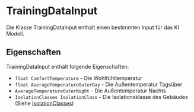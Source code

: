 # TrainingDataInput

Die Klasse TrainingDataInput enthält einen bestimmten Input für das KI Modell.

## Eigenschaften

TrainingDataInput enthält folgende Eigenschaften:

- `float ComfortTemperature` - Die Wohlfühltemperatur
- `float AverageTemperatureOuterDay` - Die Außentemperatur Tagsüber
- `AverageTemperatureOuterNight` - Die Außentemperatur Nachts
- `IsolationClasses IsolationClass` - Die Isolationsklasse des Gebäudes (Siehe [IsolationClasses](./isolation-classes))
